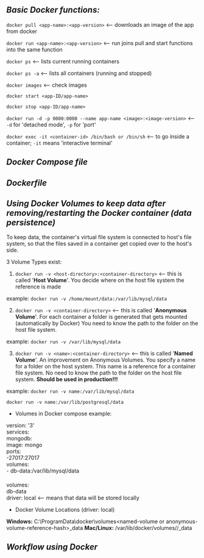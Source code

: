 ## ***Basic Docker functions:***

`docker pull <app-name>:<app-version>`  <-- downloads an image of the app from docker

`docker run <app-name>:<app-version>`     <-- run joins pull and start functions into the same function

`docker ps`  <-- lists current running containers

`docker ps -a`  <-- lists all containers (running and stopped)

`docker images`  <-- check images

`docker start <app-ID/app-name>`

`docker stop <app-ID/app-name>`

`docker run -d -p 0000:0000 --name app-name <image>:<image-version>`    <-- `-d` for 'detached mode', `-p` for 'port'

`docker exec -it <container-id> /bin/bash or /bin/sh`    <-- to go inside a container; `-it` means 'interactive terminal'



## ***Docker Compose file***



## ***Dockerfile***



## ***Using Docker Volumes to keep data after removing/restarting the Docker container (data persistence)***

To keep data, the container's virtual file system is connected to host's file system, so that the files saved in a
container get copied over to the host's side.

3 Volume Types exist:

1. `docker run -v <host-directory>:<container-directory>`   <-- this is called '__Host Volume__'. You decide where on the host
                                                                file system the reference is made

example:
`docker run -v /home/mount/data:/var/lib/mysql/data`


2. `docker run -v <container-directory>`   <-- this is called '__Anonymous Volume__'. For each container a folder is generated
                                            that gets mounted (automatically by Docker)
                                            You need to know the path to the folder on the host file system.

example:
`docker run -v /var/lib/mysql/data`


3. `docker run -v <name>:<container-directory>`   <-- this is called '__Named Volume__'. An improvement on Anonymous Volumes.
                                                    You specify a name for a folder on the host system.
                                                    This name is a reference for a container file system.
                                                    No need to know the path to the folder on the host file system.
                                                    **Should be used in production!!!**

example:
`docker run -v name:/var/lib/mysql/data`

`docker run -v name:/var/lib/postgresql/data`


* Volumes in Docker compose example:

version: '3'  
services:  
    mongodb:  
        image: mongo  
        ports:  
        -27017:27017  
        volumes:  
        - db-data:/var/lib/mysql/data  
####
volumes:  
    db-data  
        driver: local   <-- means that data will be stored locally  


* Docker Volume Locations (driver: local)

**Windows:** C:\ProgramData\docker\volumes\<named-volume or anonymous-volume-reference-hash>\_data
**Mac/Linux:** /var/lib/docker/volumes/<named-volume or anonymous-volume-reference-hash>/_data


## ***Workflow using Docker***
